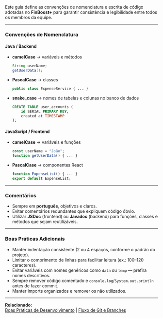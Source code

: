 Este guia define as convenções de nomenclatura e escrita de código adotadas no **FinBoost+** para garantir consistência e legibilidade entre todos os membros da equipe.

---

### Convenções de Nomenclatura

#### Java / Backend

- **camelCase** → variáveis e métodos  
  ```java
  String userName;
  getUserData();
  ```

- **PascalCase** → classes
  ```java
  public class ExpenseService { ... }
  ```

- **snake_case** → nomes de tabelas e colunas no banco de dados
  ```sql
  CREATE TABLE user_accounts (
      id SERIAL PRIMARY KEY, 
      created_at TIMESTAMP
  );
  ```

#### JavaScript / Frontend

- **camelCase** → variáveis e funções
  ```javascript
  const userName = "João";
  function getUserData() { ... }
  ```

- **PascalCase** → componentes React
  ```javascript
  function ExpenseList() { ... }
  export default ExpenseList;
  ```

---

### Comentários

- Sempre em **português**, objetivos e claros.
- Evitar comentários redundantes que expliquem código óbvio.
- Utilizar **JSDoc** (frontend) ou **Javadoc** (backend) para funções, classes e métodos que sejam reutilizáveis.

---

### Boas Práticas Adicionais

- Manter indentação consistente (2 ou 4 espaços, conforme o padrão do projeto).
- Limitar o comprimento de linhas para facilitar leitura (ex.: 100–120 caracteres).
- Evitar variáveis com nomes genéricos como `data` ou `temp` — prefira nomes descritivos.
- Sempre remover código comentado e `console.log`/`System.out.println` antes de fazer commit.
- Manter imports organizados e remover os não utilizados.

---

**Relacionado:**  
[Boas Práticas de Desenvolvimento](./Boas-Praticas-de-Desenvolvimento) | [Fluxo de Git e Branches](./Fluxo-de-Git-e-Branches)